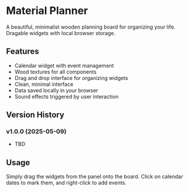 # Material Planner

A beautiful, minimalist wooden planning board for organizing your life. Dragable widgets with local browser storage.

## Features
- Calendar widget with event management
- Wood textures for all components
- Drag and drop interface for organizing widgets
- Clean, minimal interface
- Data saved locally in your browser
- Sound effects triggered by user interaction

## Version History
### v1.0.0 (2025-05-09)
- TBD

## Usage
Simply drag the widgets from the panel onto the board. Click on calendar dates to mark them, and right-click to add events.

